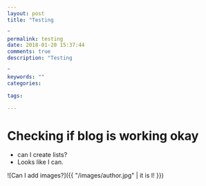 ```yaml
---
layout: post
title: "Testing

"
permalink: testing
date: 2018-01-20 15:37:44
comments: true
description: "Testing

"
keywords: ""
categories:

tags:

---
```


# Checking if blog is working okay

* can I create lists?
* Looks like I can.

![Can I add images?]({{ "/images/author.jpg" | it is I! }})
